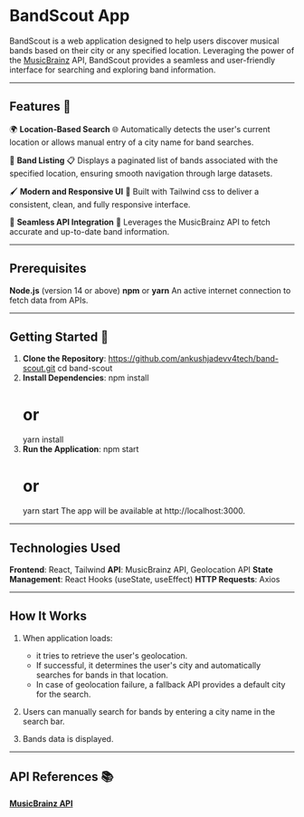 # BandScout App

BandScout is a web application designed to help users discover musical bands based on their city or any specified location. Leveraging the power of the [MusicBrainz](https://musicbrainz.org/) API, BandScout provides a seamless and user-friendly interface for searching and exploring band information.

---

## Features 🚀

🌍 **Location-Based Search**
🌐 Automatically detects the user's current location or allows manual entry of a city name for band searches.

🎵 **Band Listing**
📋 Displays a paginated list of bands associated with the specified location, ensuring smooth navigation through large datasets.

🖌️ **Modern and Responsive UI**
🎨 Built with Tailwind css to deliver a consistent, clean, and fully responsive interface.

🔗 **Seamless API Integration**
📡 Leverages the MusicBrainz API to fetch accurate and up-to-date band information.

---

## Prerequisites

**Node.js** (version 14 or above)
**npm** or **yarn**
An active internet connection to fetch data from APIs.

---

## Getting Started 🏁

1. **Clone the Repository**:
   https://github.com/ankushjadevv4tech/band-scout.git
   cd band-scout
2. **Install Dependencies**:
   npm install
   # or
   yarn install
3. **Run the Application**:
   npm start
   # or
   yarn start
   The app will be available at http://localhost:3000.

---

## Technologies Used

**Frontend**: React, Tailwind
**API**: MusicBrainz API, Geolocation API
**State Management**: React Hooks (useState, useEffect)
**HTTP Requests**: Axios

---

## How It Works

1. When application loads:

   - it tries to retrieve the user's geolocation. 
   - If successful, it determines the user's city and automatically searches for bands in that location.
   - In case of geolocation failure, a fallback API provides a default city for the search.

2. Users can manually search for bands by entering a city name in the search bar.

3. Bands data is displayed.

---

## API References 📚

**[MusicBrainz API](https://musicbrainz.org/doc/Development/XML_Web_Service/Version_2)**


